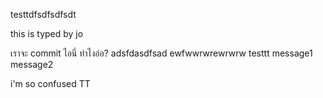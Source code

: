 testtdfsdfsdfsdt

this is typed by jo

เราจะ commit ไอนี่ ทำไงอ่อ?
adsfdasdfsad
ewfwwrwrewrwrw
testtt
message1
message2

i'm so confused TT